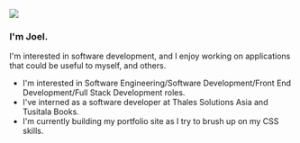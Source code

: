![](https://media2.giphy.com/media/xTiIzJSKB4l7xTouE8/giphy.gif?cid=ecf05e47ub6oglsql7ikaknlvq2m1g39g5rdnrodsgyevxmf&rid=giphy.gif&ct=g)

### I'm Joel. 
I'm interested in software development, and I enjoy working on applications that could be useful to myself, and others.

- I'm interested in Software Engineering/Software Development/Front End Development/Full Stack Development roles.
- I've interned as a software developer at Thales Solutions Asia and Tusitala Books.
- I'm currently building my portfolio site as I try to brush up on my CSS skills.

<!--
**joelngyx/joelngyx** is a ✨ _special_ ✨ repository because its `README.md` (this file) appears on your GitHub profile.

Here are some ideas to get you started:

- 🔭 I’m currently working on ...
- 🌱 I’m currently learning ...
- 👯 I’m looking to collaborate on ...
- 🤔 I’m looking for help with ...
- 💬 Ask me about ...
- 📫 How to reach me: ...
- 😄 Pronouns: ...
- ⚡ Fun fact: ...
-->
